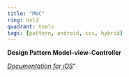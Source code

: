 ```yaml
---
title: "MVC"
ring: hold
quadrant: tools
tags: [pattern, android, ios, hybrid]
---
```


<p><b>Design Pattern Model–view–Controller</b></p>
<em><a href="https://developer.apple.com/library/archive/documentation/General/Conceptual/DevPedia-CocoaCore/MVC.html">Documentation for iOS</a></em>"
